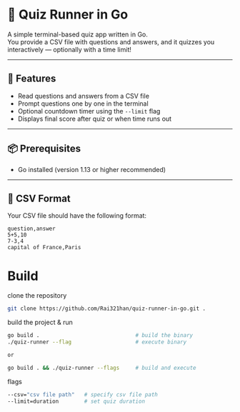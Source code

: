 # 🧠 Quiz Runner in Go

A simple terminal-based quiz app written in Go.  
You provide a CSV file with questions and answers, and it quizzes you interactively — optionally with a time limit!

---

## 🚀 Features

- Read questions and answers from a CSV file
- Prompt questions one by one in the terminal
- Optional countdown timer using the `--limit` flag
- Displays final score after quiz or when time runs out

---

## 📦 Prerequisites

- Go installed (version 1.13 or higher recommended)

---

## 📂 CSV Format

Your CSV file should have the following format:

```csv
question,answer
5+5,10
7-3,4
capital of France,Paris

```

# Build

clone the repository

```sh
git clone https://github.com/Rai321han/quiz-runner-in-go.git .
```

build the project & run

```sh
go build .                              # build the binary
./quiz-runner --flag                    # execute binary

or

go build . && ./quiz-runner --flags     # build and execute
```

flags

```sh
--csv="csv file path"   # specify csv file path
--limit=duration        # set quiz duration
```
